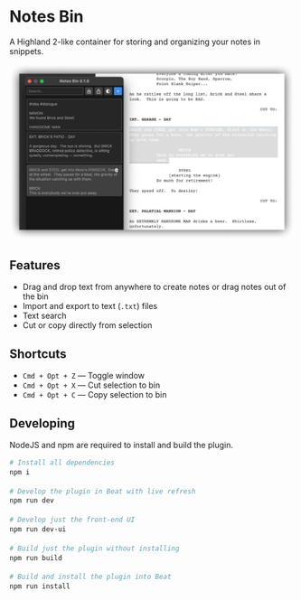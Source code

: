 # Notes Bin

A Highland 2-like container for storing and organizing your notes in snippets.

![Notes Bin](public/images/Notes%20Bin.png)

<h2>Features</h2>
<ul>
  <li>Drag and drop text from anywhere to create notes or drag notes out of the bin</li>
  <li>Import and export to text (<code>.txt</code>) files</li>
  <li>Text search</li>
  <li>Cut or copy directly from selection</li>
</ul>
<h2>Shortcuts</h2>
<ul>
  <li><code>Cmd + Opt + Z</code> — Toggle window</li>
  <li><code>Cmd + Opt + X</code> — Cut selection to bin</li>
  <li><code>Cmd + Opt + C</code> — Copy selection to bin</li>
</ul>

## Developing

NodeJS and npm are required to install and build the plugin.

```sh
# Install all dependencies
npm i

# Develop the plugin in Beat with live refresh
npm run dev

# Develop just the front-end UI
npm run dev-ui

# Build just the plugin without installing
npm run build

# Build and install the plugin into Beat
npm run install
```
